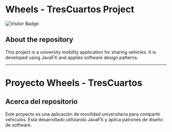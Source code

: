# Wheels - TresCuartos Project

![Visitor Badge](https://visitor-badge.feriirawann.repl.co?username=luisalejandrobf&repo=WheelsTresCuartos_Project&label=Welcome%20to%20the%20repository!%20You're%20visitor%20number&style=flat-square&color=%233864CF&contentType=svg)

## About the repository
This project is a university mobility application for sharing vehicles. It is developed using JavaFX and applies software design patterns.

---

# Proyecto Wheels - TresCuartos

## Acerca del repositorio
Este proyecto es una aplicación de movilidad universitaria para compartir vehículos. Está desarrollado utilizando JavaFX y aplica patrones de diseño de software.
